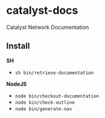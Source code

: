 # catalyst-docs
Catalyst Network Documentation 

## Install

**SH**

- `sh bin/retrieve-documentation`

**NodeJS**

- `node bin/checkout-documentation`
- `node bin/check-outline`
- `node bin/generate-nav`
